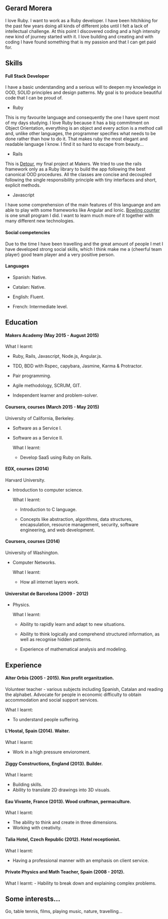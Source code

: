 ## Gerard Morera

I love Ruby. I want to work as a Ruby developer. I have been hitchiking for the past few years doing all kinds of different jobs until I felt a lack of intellectual challenge. At this point I discovered coding and a high intensity new kind of journey started with it. I love building and creating and with coding I have found something that is my passion and that I can get paid for.

## Skills

#### Full Stack Developer

I have a basic understanding and a serious will to deepen my knowledge in OOD, SOLID principles and design patterns. My goal is to produce beautiful code that I can be proud of.
 
- Ruby

This is my favourite language and consequently the one I have spent most of my days studying. I love Ruby because it has a big commitment on Object Orientation, everything is an object and every action is a method call and, unlike other languages, the programmer specifies what needs to be done rather than how to do it. That makes ruby the most elegant and readable language I know. I find it so hard to escape from beauty...

- Rails

This is [Detour](https://github.com/zeus-org/detour-rails), my final project at Makers. We tried to use the rails framework only as a Ruby library to build the app following the best canonical OOD procedures. All the classes are concise and decoupled following the single responsibility principle with tiny interfaces and short, explicit methods.

- Javascript 

I have some comprehension of the main features of this languange and am able to play with some frameworks like Angular and Ionic. [Bowling counter](https://github.com/gerard-morera/bowling-challenge) is one small program I did. I want to learn much more of it together with many different new technologies.

#### Social competencies
Due to the time I have been travelling and the great amount of people I met I have developed strong social skills, which I think make me a (cheerful team player) good team player and a very positive person.

#### Languages

- Spanish: Native.

- Catalan: Native.
 
- English: Fluent.
 
- French:  Intermediate level.

## Education

#### Makers Academy (May 2015 - August 2015)

  What I learnt:
   
   - Ruby, Rails, Javascript, Node.js, Angular.js.
   
   - TDD, BDD with Rspec, capybara, Jasmine, Karma & Protractor.
   
   - Pair programming.
   
   - Agile methodology, SCRUM, GIT.
   
   - Independent learner and problem-solver.

#### Coursera, courses (March 2015 - May 2015)
University of California, Berkeley.

- Software as a Service I.

- Software as a Service II.

  What I learnt:

   - Develop SaaS using Ruby on Rails.
 
#### EDX, courses (2014)
Harvard University.

- Introduction to computer science.

  What I learnt:
 
   - Introduction to C language.
 
   - Concepts like abstraction, algorithms, data structures, encapsulation, resource management, security,          software engineering, and web development.

#### Coursera, courses (2014)
University of Washington.
- Computer Networks.

  What I learnt:
   - How all internet layers work.

#### Universitat de Barcelona (2009 - 2012)
- Physics.

  What I learnt:
   - Ability to rapidly learn and adapt to new situations.
 
   - Ability to think logically and comprehend structured information, as well as recognise hidden patterns.
 
   - Experience of mathematical analysis and modeling.

## Experience

#### Alter Orbis (2005 - 2015). Non profit organitzation.
  Volunteer teacher - various subjects including Spanish, Catalan and reading the alphabet. 
  Advocate for people in economic difficulty to obtain accommodation and social support services.

  What I learnt:
   - To understand people suffering.

#### L'Hostal, Spain (2014). Waiter.

  What I learnt:
   - Work in a high pressure envioroment.

#### Ziggy Constructions, England (2013). Builder.
 
  What I learnt:
   - Building skills.
   - Ability to translate 2D drawings into 3D visuals. 

#### Eau Vivante, France (2013).  Wood craftman, permaculture.

  What I learnt:

  - The ability to think and create in three dimensions.
  - Working with creativity.

#### Talia Hotel, Czech Republic (2012). Hotel receptionist. 

  What I learnt:
   - Having a professional manner with an emphasis on client service.

#### Private Physics and Math Teacher, Spain (2008 - 2012).

   What I learnt:
    - Hability to break down and explaining complex problems.
  
 ## Some interests...
 
 Go, table tennis, films, playing music, nature, travelling...


